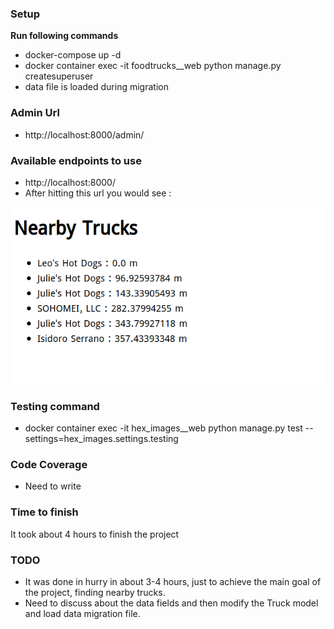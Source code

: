 
### Setup
**Run following commands**
* docker-compose up -d
* docker container exec -it foodtrucks__web python manage.py createsuperuser
* data file is loaded during migration

### Admin Url
* http://localhost:8000/admin/


### Available endpoints to use
* http://localhost:8000/
* After hitting this url you would see :

![food_trucks_working](food_trucks_working.png)

### Testing command
* docker container exec -it hex_images__web python manage.py test --settings=hex_images.settings.testing

### Code Coverage
* Need to write

### Time to finish
It took about 4 hours to finish the project

### TODO
* It was done in hurry in about 3-4 hours, just to achieve the main goal of the project, finding nearby trucks.
* Need to discuss about the data fields and then modify the Truck model and load data migration file.

